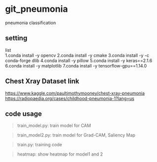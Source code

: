 # git_pneumonia
 pneumonia classification

setting
-------
list   
1.conda install -y opencv
2.conda install -y cmake
3.conda install -y -c conda-forge dlib
4.conda install -y pillow
5.conda install -y keras==2.1.6
6.conda install -y matplotlib
7.conda install -y tensorflow-gpu==1.14.0

Chest Xray Dataset link
-----------------------
<https://www.kaggle.com/paultimothymooney/chest-xray-pneumonia> 
<https://radiopaedia.org/cases/childhood-pneumonia-1?lang=us>


code usage
----------
>train_model.py: train model for CAM

>train_model2.py: train model for Grad-CAM, Saliency Map

>train.py: training code

>heatmap: show heatmap for model1 and 2
